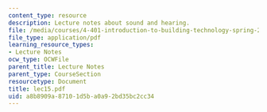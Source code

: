 ```yaml
---
content_type: resource
description: Lecture notes about sound and hearing.
file: /media/courses/4-401-introduction-to-building-technology-spring-2006/a8b8909a87101d5ba0a92bd35bc2cc34_lec15.pdf
file_type: application/pdf
learning_resource_types:
- Lecture Notes
ocw_type: OCWFile
parent_title: Lecture Notes
parent_type: CourseSection
resourcetype: Document
title: lec15.pdf
uid: a8b8909a-8710-1d5b-a0a9-2bd35bc2cc34
---
```

